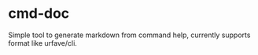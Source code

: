 # cmd-doc
Simple tool to generate markdown from command help, currently supports format like urfave/cli.

